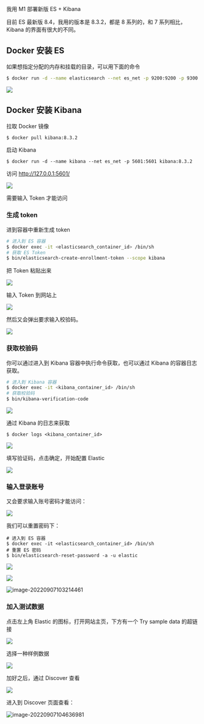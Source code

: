 我用 M1 部署新版 ES + Kibana

目前 ES 最新版 8.4，我用的版本是 8.3.2，都是 8 系列的，和 7 系列相比，Kibana 的界面有很大的不同。

## Docker 安装 ES

如果想指定分配的内存和挂载的目录，可以用下面的命令

``` sh
$ docker run -d --name elasticsearch --net es_net -p 9200:9200 -p 9300:9300 -e ES_JAVA_OPTS="-Xms1g -Xmx1g" -e "discovery.type=single-node" -v 'full_path_to/data:/usr/share/elasticsearch/data' elasticsearch:8.3.1
```

![](http://cdn.jayh.club/uPic/image-20220907091709480C5wwoj.png)

## Docker 安装 Kibana

拉取 Docker 镜像

``` SH
$ docker pull kibana:8.3.2
```

启动 Kibana

``` SH
$ docker run -d --name kibana --net es_net -p 5601:5601 kibana:8.3.2
```

访问 http://127.0.0.1:5601/

![](http://cdn.jayh.club/uPic/image-20220907094517469AGgfuH.png)

需要输入 Token 才能访问

### 生成 token

进到容器中重新生成 token

```sh
# 进入到 ES 容器
$ docker exec -it <elasticsearch_container_id> /bin/sh
# 获取 ES Token
$ bin/elasticsearch-create-enrollment-token --scope kibana
```

把 Token 粘贴出来

![](http://cdn.jayh.club/uPic/image-202209070952047310znWJ8.png)

输入 Token 到网站上

![](http://cdn.jayh.club/uPic/image-202209070950434278t6oz8.png)

然后又会弹出要求输入校验码。

![](http://cdn.jayh.club/uPic/image-20220907095244248Ur4xPC.png)

### 获取校验码

你可以通过进入到 Kibana 容器中执行命令获取，也可以通过 Kibana 的容器日志获取。

```sh
# 进入到 Kibana 容器
$ docker exec -it <kibana_container_id> /bin/sh
# 获取校验码
$ bin/kibana-verification-code
```

![](http://cdn.jayh.club/uPic/image-20220907095614841vxgm1M.png)

通过 Kibana 的日志来获取

```SH
$ docker logs <kibana_container_id>
```





![](http://cdn.jayh.club/uPic/image-20220907095636351aN14wI.png)

填写验证码，点击确定，开始配置 Elastic

![](http://cdn.jayh.club/uPic/image-20220907095721654Oncv86.png)

### 输入登录账号

又会要求输入账号密码才能访问：

![](http://cdn.jayh.club/uPic/image-20220907095817330hMMirk.png)

我们可以重置密码下：

```
# 进入到 ES 容器
$ docker exec -it <elasticsearch_container_id> /bin/sh
# 重置 ES 密码
$ bin/elasticsearch-reset-password -a -u elastic
```

![](http://cdn.jayh.club/uPic/image-20220907103128202UPKHHj.png)

![](http://cdn.jayh.club/uPic/image-202209071031383523qIolF.png)

![image-20220907103214461](http://cdn.jayh.club/uPic/image-202209071032144618kStnF.png)

### 加入测试数据

点击左上角 Elastic 的图标，打开网站主页，下方有一个 Try sample data 的超链接

![](http://cdn.jayh.club/uPic/image-202209071041559882mBgst.png)

选择一种样例数据

![](http://cdn.jayh.club/uPic/image-20220907104253500ysxBPU.png)

加好之后，通过 Discover 查看

![](http://cdn.jayh.club/uPic/image-20220907104702520ZtS3uQ.png)

进入到 Discover 页面查看：

![image-20220907104636981](http://cdn.jayh.club/uPic/image-20220907104636981czel1O.png)